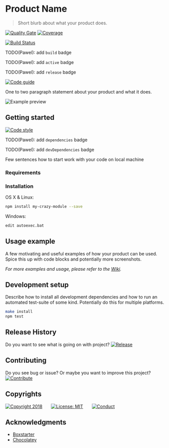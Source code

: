 # Product Name
> Short blurb about what your product does.

[![Quality Gate][sonar-quality-gate-image]][sonar-quality-gate-url]
[![Coverage][sonar-coverage-image]][sonar-coverage-url]

[![Build Status][travis-image]][travis-url]

TODO(Pawel): add `build` badge

TODO(Pawel): add `active` badge

TODO(Pawel): add `release` badge

[![Code guide][code-guide-image]][code-guide-url]

One to two paragraph statement about your product and what it does.

![Example preview][example-preview]

## Getting started
[![Code style][code-style-image]][code-style-url]

TODO(Pawel): add `dependencies` badge

TODO(Pawel): add `devDependencies` badge

Few sentences how to start work with your code on local machine

### Requirements

### Installation

OS X & Linux:

```sh
npm install my-crazy-module --save
```

Windows:

```sh
edit autoexec.bat
```

## Usage example

A few motivating and useful examples of how your product can be used. Spice this up with code blocks and potentially more screenshots.

_For more examples and usage, please refer to the [Wiki][wiki]._

## Development setup

Describe how to install all development dependencies and how to run an automated test-suite of some kind. Potentially do this for multiple platforms.

```sh
make install
npm test
```

## Release History

Do you want to see what is going on with project?
[![Release][release-history-image]][release-history-url]

## Contributing

Do you see bug or issue? Or maybe you want to improve this project?
[![Contribute][contribute-me-image]][contribute-me-url]

## Copyrights

[![Copyright 2018][pawel-linkshell-image]][pawel-linkshell-url]
&nbsp;&nbsp;&nbsp;&nbsp;&nbsp;&nbsp;[![License: MIT][license-image]][license-url]
&nbsp;&nbsp;&nbsp;&nbsp;&nbsp;&nbsp;[![Conduct][code-of-conduct-image]][code-of-conduct-url]

## Acknowledgments
* [Boxstarter](http://boxstarter.org)
* [Chocolatey](https://chocolatey.org/)

<!-- Markdown link & img dfn's -->
<!-- Project info -->
[sonar-quality-gate-image]: https://sonarcloud.io/api/badges/gate?key=pl.pawel.linkshell%3ASupermarket
[sonar-quality-gate-url]: https://sonarcloud.io/dashboard?id=pl.pawel.linkshell%3ASupermarket

[sonar-coverage-image]: https://sonarcloud.io/api/badges/measure?key=pl.pawel.linkshell%3ASupermarket&metric=coverage
[sonar-coverage-url]: https://sonarcloud.io/component_measures?id=pl.pawel.linkshell%3ASupermarket&metric=coverage


<!-- Top badges -->
[travis-image]: https://img.shields.io/travis/dbader/node-datadog-metrics/master.svg?style=flat-square
[travis-url]: https://travis-ci.org/dbader/node-datadog-metrics
[wiki]: https://github.com/yourname/yourproject/wiki

[example-preview]: http://via.placeholder.com/700x400?text=Example+preview

[code-style-image]: https://img.shields.io/badge/code%20style-google-yellow.svg
[code-style-url]: https://github.com/google/styleguide/blob/gh-pages/intellij-java-google-style.xml

[code-guide-image]: https://img.shields.io/badge/code%20guide-twitter%20common-green.svg
[code-guide-url]: https://github.com/twitter/commons/blob/master/src/java/com/twitter/common/styleguide.md

<!-- Release History -->
[release-history-image]: https://img.shields.io/badge/Release-ME-blue.svg?longCache=true&style=flat-square
[release-history-url]: ../../wiki/Release-History

<!-- Contributing -->
[contribute-me-image]: https://img.shields.io/badge/Contribute-ME-blue.svg?longCache=true&style=flat-square
[contribute-me-url]: ../../wiki/Contributing

<!-- Copyrights -->
[pawel-linkshell-image]: https://img.shields.io/badge/copyright%202018-Pawel%20Linkshell-lightgrey.svg?longCache=true&style=for-the-badge
[pawel-linkshell-url]: https://github.com/pawellinkshell

<!-- CHANGE ME into relative-->
[code-of-conduct-image]: https://img.shields.io/badge/code%20of%20conduct-contributor%20covenant-5e0c73.svg?longCache=true&style=for-the-badge
[code-of-conduct-url]: https://github.com/pawellinkshell/knowledge/blob/master/templates/CODE_OF_CONDUCT.md

[license-image]: https://img.shields.io/badge/License-MIT-yellow.svg?longCache=true&style=for-the-badge
[license-url]: ../../blob/master/LICENSE
